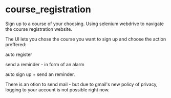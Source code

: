# course_registration
Sign up to a course of your choosing.
Using selenium webdrive to navigate the course registration website.

The UI lets you chose the course you want to sign up and choose the action preffered:

  auto register

  send a reminder - in form of an alarm

  auto sign up + send an reminder.
  
There is an otion to send mail - but due to gmail's new policy of privacy, logging to your account is not possible right now.
